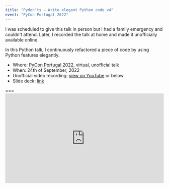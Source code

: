```yaml
---
title: "Pydon'ts – Write elegant Python code v4"
event: "PyCon Portugal 2022"
---
```


I was scheduled to give this talk in person but I had a family emergency and couldn't attend.
Later, I recorded the talk at home and made it unofficially available online.

In this Python talk, I continuously refactored a piece of code by using Python features elegantly.

 - Where: [PyCon Portugal 2022](https://2022.pycon.pt), virtual, unofficial talk
 - When: 24th of September, 2022
 - Unofficial video recording: [view on YouTube](https://youtu.be/ETg64K32Okc) or below
 - Slide deck: [link](https://github.com/mathspp/talks/blob/main/20220924_pycon_portugal_pydonts_4/slide_deck.pdf)

===<iframe width="100%" style="aspect-ratio: 560/315" src="https://www.youtube.com/embed/ETg64K32Okc" title="YouTube video player" frameborder="0" allow="accelerometer; autoplay; clipboard-write; encrypted-media; gyroscope; picture-in-picture; web-share" allowfullscreen></iframe>
